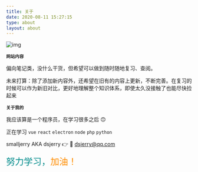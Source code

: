 ```yaml
---
title: 关于
date: 2020-08-11 15:27:15
type: about
layout: about
---
```


![img](https://z1.ax1x.com/2020/08/11/aLIESH.jpg)

**`网站内容`**

偏向笔记类，没什么干货，但希望可以做到随时随地复习、查阅。

未来打算：除了添加新内容外，还希望在旧有的内容上更新，不断完善。在复习的时候可以作为新旧对比，更好地理解整个知识体系，即使太久没接触了也能尽快捡起来

**`关于我的`**

我应该算是一个程序员，在学习很多之后 🙃

正在学习 `vue` `react` `electron` `node` `php` `python`

smalljerry AKA dsjerry 👉 📧 dsjerry@qq.com

<span style="color: darkcyan; font-size: 1.5rem">努力学习，</span><span style="color: darkorange; font-size: 1.5rem">加油！</span>
